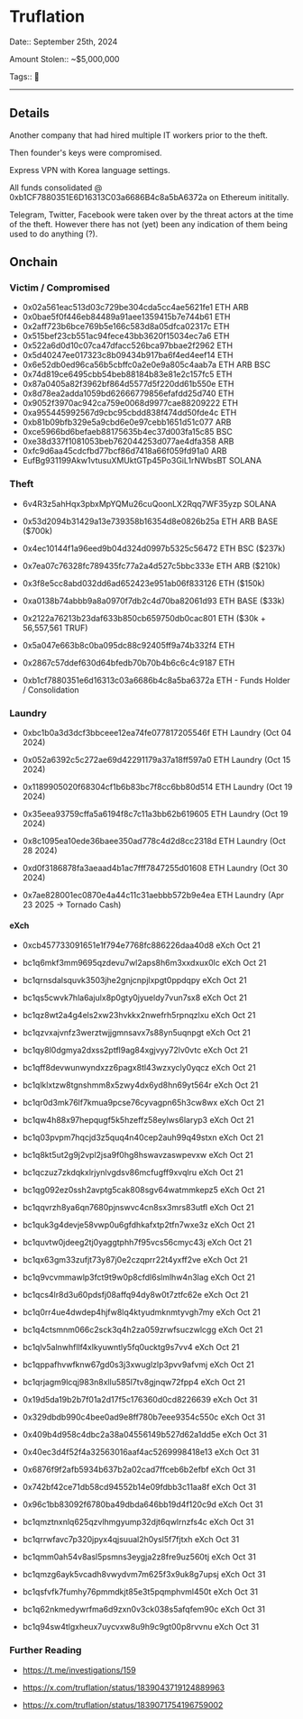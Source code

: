 # Truflation

Date:: September 25th, 2024

Amount Stolen:: ~$5,000,000

Tags:: 🔑

---

## Details

Another company that had hired multiple IT workers prior to the theft.

Then founder's keys were compromised.

Express VPN with Korea language settings.

All funds consolidated @ 0xb1CF7880351E6D16313C03a6686B4c8a5bA6372a on Ethereum inititally.

Telegram, Twitter, Facebook were taken over by the threat actors at the time of the theft. However there has not (yet) been any indication of them being used to do anything (?).


## Onchain


### Victim / Compromised

- 0x02a561eac513d03c729be304cda5cc4ae5621fe1 ETH ARB
- 0x0bae5f0f446eb84489a91aee1359415b7e744b61 ETH
- 0x2aff723b6bce769b5e166c583d8a05dfca02317c ETH
- 0x515bef23cb551ac94fece43bb3620f15034ec7a6 ETH
- 0x522a6d0d10c07ca47dfacc526bca97bbae2f2962 ETH
- 0x5d40247ee017323c8b09434b917ba6f4ed4eef14 ETH
- 0x6e52db0ed96ca56b5cbffc0a2e0e9a805c4aab7a ETH ARB BSC
- 0x74d819ce6495cbb54beb88184b83e81e2c157fc5 ETH
- 0x87a0405a82f3962bf864d5577d5f220dd61b550e ETH
- 0x8d78ea2adda1059bd62666779856efafdd25d740 ETH
- 0x9052f3970ac942ca759e0068d9977cae88209222 ETH
- 0xa955445992567d9cbc95cbdd838f474dd50fde4c ETH
- 0xb81b09bfb329e5a9cbd6e0e97cebb1651d51c077 ARB
- 0xce5966bd6befaeb88175635b4ec37d003fa15c85 BSC
- 0xe38d337f1081053beb762044253d077ae4dfa358 ARB
- 0xfc9d6aa45cdcfbd77bcf86d7418a66f059fd91a0 ARB
- EufBg931199Akw1vtusuXMUktGTp45Po3GiL1rNWbsBT SOLANA


### Theft 

- 6v4R3z5ahHqx3pbxMpYQMu26cuQoonLX2Rqq7WF35yzp SOLANA
- 0x53d2094b31429a13e739358b16354d8e0826b25a ETH ARB BASE ($700k)
- 0x4ec10144f1a96eed9b04d324d0997b5325c56472 ETH BSC      ($237k)
- 0x7ea07c76328fc789435fc77a2a4d527c5bbc333e ETH ARB      ($210k)
- 0x3f8e5cc8abd032dd6ad652423e951ab06f833126 ETH          ($150k)
- 0xa0138b74abbb9a8a0970f7db2c4d70ba82061d93 ETH BASE     ($33k)
- 0x2122a76213b23daf633b850cb659750db0cac801 ETH          ($30k + 56,557,561 TRUF)
- 0x5a047e663b8c0ba095dc88c92405ff9a74b332f4 ETH
- 0x2867c57ddef630d64bfedb70b70b4b6c6c4c9187 ETH

- 0xb1cf7880351e6d16313c03a6686b4c8a5ba6372a ETH - Funds Holder / Consolidation

### Laundry 

- 0xbc1b0a3d3dcf3bbceee12ea74fe077817205546f ETH Laundry (Oct 04 2024)
- 0x052a6392c5c272ae69d42291179a37a18ff597a0 ETH Laundry (Oct 15 2024)
- 0x1189905020f68304cf1b6b83bc7f8cc6bb80d514 ETH Laundry (Oct 19 2024)
- 0x35eea93759cffa5a6194f8c7c11a3bb62b619605 ETH Laundry (Oct 19 2024)
- 0x8c1095ea10ede36baee350ad778c4d2d8cc2318d ETH Laundry (Oct 28 2024)
- 0xd0f3186878fa3aeaad4b1ac7fff7847255d01608 ETH Laundry (Oct 30 2024)

- 0x7ae828001ec0870e4a44c11c31aebbb572b9e4ea ETH Laundry (Apr 23 2025 -> Tornado Cash)

#### eXch
- 0xcb457733091651e1f794e7768fc886226daa40d8 eXch Oct 21
- bc1q6mkf3mm9695qzdevu7wl2aps8h6m3xxdxux0lc eXch Oct 21
- bc1qrnsdalsquvk3503jhe2gnjcnpjlxpgt0ppdqpy eXch Oct 21
- bc1qs5cwvk7hla6ajulx8p0gty0jyueldy7vun7sx8 eXch Oct 21
- bc1qz8wt2a4g4els2xw23hvkkx2nwefrh5rpnqzlxu eXch Oct 21
- bc1qzvxajvnfz3werztwjjgmnsavx7s88yn5uqnpgt eXch Oct 21
- bc1qy8l0dgmya2dxss2ptfl9ag84xgjvyy72lv0vtc eXch Oct 21
- bc1qff8devwunwyndxzz6pagx8tl43wzxycly0yqcz eXch Oct 21
- bc1qlklxtzw8tgnshmm8x5zwy4dx6yd8hn69yt564r eXch Oct 21
- bc1qr0d3mk76lf7kmua9pcse76cyvagpn65h3cw8wx eXch Oct 21
- bc1qw4h88x97hepqugf5k5hzeffz58eylws6laryp3 eXch Oct 21
- bc1q03pvpm7hqcjd3z5quq4n40cep2auh99q49stxn eXch Oct 21
- bc1q8kt5ut2g9j2vpl2jsa9f0hg8hswavzaswpevxw eXch Oct 21
- bc1qczuz7zkdqkxlrjynlvgdsv86mcfugff9xvqlru eXch Oct 21
- bc1qg092ez0ssh2avptg5cak808sgv64watmmkepz5 eXch Oct 21
- bc1qqvrzh8ya6qn7680pjnswvc4cn8sx3mrs83utfl eXch Oct 21
- bc1quk3g4devje58vwp0u6gfdhkafxtp2tfn7wxe3z eXch Oct 21
- bc1quvtw0jdeeg2tj0yaggtphh7f95vcs56cmyc43j eXch Oct 21
- bc1qx63gm33zufjt73y87j0e2czqprr22t4yxff2ve eXch Oct 21
- bc1q9vcvmmawlp3fct9t9w0p8cfdl6slmlhw4n3lag eXch Oct 21
- bc1qcs4lr8d3u60pdsfj08affq94dy8w0t7ztfc62e eXch Oct 21
- bc1q0rr4ue4dwdep4hjfw8lq4ktyudmknmtyvgh7my eXch Oct 21
- bc1q4ctsmnm066c2sck3q4h2za059zrwfsuczwlcgg eXch Oct 21
- bc1qlv5alnwhfllf4xlkyuwntly5fq0ucktg9s7vv4 eXch Oct 21
- bc1qppafhvwfknw67gd0s3j3xwuglzlp3pvv9afvmj eXch Oct 21
- bc1qrjagm9lcqj983n8xllu585l7tv8gjnqw72fpp4 eXch Oct 21


- 0x19d5da19b2b7f01a2d17f5c176360d0cd8226639 eXch Oct 31
- 0x329dbdb990c4bee0ad9e8ff780b7eee9354c550c eXch Oct 31
- 0x409b4d958c4dbc2a38a04556149b527d62a1dd5e eXch Oct 31
- 0x40ec3d4f52f4a32563016aaf4ac5269998418e13 eXch Oct 31
- 0x6876f9f2afb5934b637b2a02cad7ffceb6b2efbf eXch Oct 31
- 0x742bf42ce71db58cd94552b14e09fdbb3c11aa8f eXch Oct 31
- 0x96c1bb83092f6780ba49dbda646bb19d4f120c9d eXch Oct 31
- bc1qmztnxnlq625qzvlhmgyump32djt6qwlrnzfs4c eXch Oct 31
- bc1qrrwfavc7p320jpyx4qjsuual2h0ysl5f7fjtxh eXch Oct 31
- bc1qmm0ah54v8asl5psmns3eygja2z8fre9uz560tj eXch Oct 31
- bc1qmzg6ayk5vcadh8vwydvm7m625f3x9uk8g7upsj eXch Oct 31
- bc1qsfvfk7fumhy76pmmdkjt85e3t5pqmphvml450t eXch Oct 31
- bc1q62nkmedywrfma6d9zxn0v3ck038s5afqfem90c eXch Oct 31
- bc1q94sw4tlgxheux7uycvxw8u9h9c9gt00p8rvvnu eXch Oct 31


### Further Reading

- https://t.me/investigations/159

- https://x.com/truflation/status/1839043719124889963

- https://x.com/truflation/status/1839071754196759002
